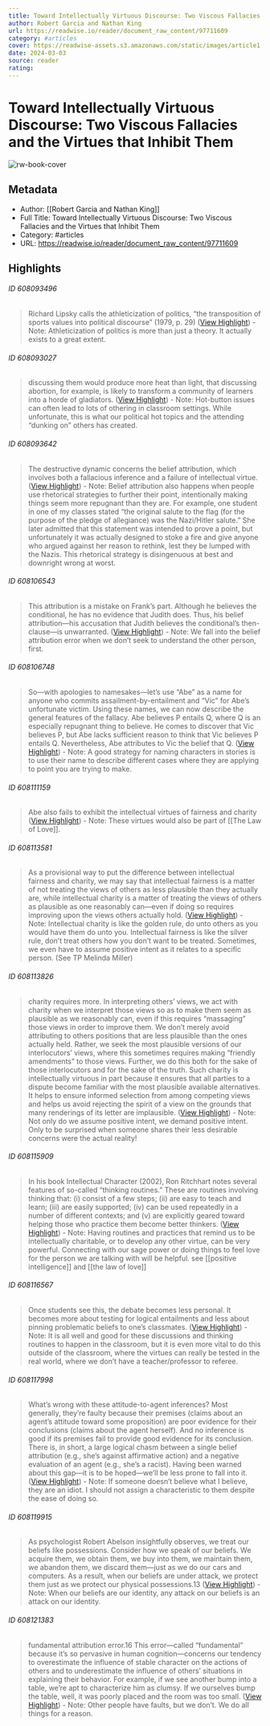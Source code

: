 ```yaml
---
title: Toward Intellectually Virtuous Discourse: Two Viscous Fallacies and the Virtues that Inhibit Them
author: Robert Garcia and Nathan King
url: https://readwise.io/reader/document_raw_content/97711609
category: #articles
cover: https://readwise-assets.s3.amazonaws.com/static/images/article1.be68295a7e40.png
date: 2024-03-03
source: reader
rating:
---
```

# Toward Intellectually Virtuous Discourse: Two Viscous Fallacies and the Virtues that Inhibit Them

![rw-book-cover](https://readwise-assets.s3.amazonaws.com/static/images/article1.be68295a7e40.png)

## Metadata
- Author: [[Robert Garcia and Nathan King]]
- Full Title: Toward Intellectually Virtuous Discourse: Two Viscous Fallacies and the Virtues that Inhibit Them
- Category: #articles
- URL: https://readwise.io/reader/document_raw_content/97711609

## Highlights
###### ID 608093496
> Richard Lipsky calls the athleticization of politics, “the transposition of sports values into political discourse” (1979, p. 29) ([View Highlight](https://read.readwise.io/read/01hcb53psxebzw302kkk6kyg32))
    - Note: Athleticization of politics is more than just a theory. It actually exists to a great extent.
    
###### ID 608093027
> discussing them would produce more heat than light, that discussing abortion, for example, is likely to transform a community of learners into a horde of gladiators. ([View Highlight](https://read.readwise.io/read/01hcb510sc18jmp1ppzdjcgspg))
    - Note: Hot-button issues can often lead to lots of othering in classroom settings. While unfortunate, this is what our political hot topics and the attending “dunking on” others has created.
    
###### ID 608093642
> The destructive dynamic concerns the belief attribution, which involves both a fallacious inference and a failure of intellectual virtue. ([View Highlight](https://read.readwise.io/read/01hcb56qarqc68bx6ryzvvvypy))
    - Note: Belief attribution also happens when people use rhetorical strategies to further their point, intentionally making things seem more repugnant than they are. For example, one student in one of my classes stated “the original salute to the flag (for the purpose of the pledge of allegiance) was the Nazi/Hitler salute.” She later admitted that this statement was intended to prove a point, but unfortunately it was actually designed to stoke a fire and give anyone who argued against her reason to rethink, lest they be lumped with the Nazis. This rhetorical strategy is disingenuous at best and downright wrong at worst.
    
###### ID 608106543
> This attribution is a mistake on Frank’s part. Although he believes the conditional, he has no evidence that Judith does. Thus, his belief attribution—his accusation that Judith believes the conditional’s then-clause—is unwarranted. ([View Highlight](https://read.readwise.io/read/01hcb5d3jddqqcbeem7zz5w3bs))
    - Note: We fall into the belief attribution error when we don’t seek to understand the other person, first.
    
###### ID 608106748
> So—with apologies to namesakes—let’s use “Abe” as a name for anyone who commits assailment-by-entailment and “Vic” for Abe’s unfortunate victim. Using these names, we can now describe the general features of the fallacy. Abe believes P entails Q, where Q is an especially repugnant thing to believe. He comes to discover that Vic believes P, but Abe lacks sufficient reason to think that Vic believes P entails Q. Nevertheless, Abe attributes to Vic the belief that Q. ([View Highlight](https://read.readwise.io/read/01hcb5fnkhyepw72fjh4p4qty1))
    - Note: A good strategy for naming characters in stories is to use their name to describe different cases where they are applying to point you are trying to make.
    
###### ID 608111159
> Abe also fails to exhibit the intellectual virtues
> of fairness and charity ([View Highlight](https://read.readwise.io/read/01hcb63bea40r5mnxk7ydc5kn6))
    - Note: These virtues would also be part of [[The Law of Love]].
    
###### ID 608113581
> As a provisional way to put the difference between intellectual fairness
> and charity, we may say that intellectual fairness is a matter of not treating the views of others as less plausible than they actually are, while intellectual charity is a matter of treating the views of others as plausible as one reasonably can—even if doing so requires improving upon the views others actually hold. ([View Highlight](https://read.readwise.io/read/01hcb6azr4x6v9dtgksmhyx8vj))
    - Note: Intellectual charity is like the golden rule, do unto others as you would have them do unto you. Intellectual fairness is like the silver rule, don’t treat others how you don’t want to be treated.
      Sometimes, we even have to assume positive intent as it relates to a specific person. (See TP Melinda Miller)
    
###### ID 608113826
> charity requires more. In interpreting others’ views, we act with charity when we interpret those views so as to make them seem as plausible as we reasonably can, even if this requires “massaging” those views in order to improve them. We don’t merely avoid attributing to others positions that are less plausible than the ones actually held. Rather, we seek the most plausible versions of our interlocutors’ views, where this sometimes requires making “friendly amendments” to those views. Further, we do this both for the sake of those interlocutors and for the sake of the truth. Such charity is intellectually virtuous in part because it ensures that all parties to a dispute become familiar with the most plausible available alternatives. It helps to ensure informed selection from among competing views and helps us avoid rejecting the spirit of a view on the grounds that many renderings of its letter are implausible. ([View Highlight](https://read.readwise.io/read/01hcb6jy86hx2n2qx2wccen6fz))
    - Note: Not only do we assume positive intent, we demand positive intent. Only to be surprised when someone shares their less desirable concerns were the actual reality!
    
###### ID 608115909
> In his book Intellectual Character (2002), Ron Ritchhart notes several features of so-called “thinking routines.” These are routines involving thinking that: (i) consist of a few steps; (ii) are easy to teach and learn; (iii) are easily supported; (iv) can be used repeatedly in a number of different contexts; and (v) are explicitly geared toward helping those who practice them become better thinkers. ([View Highlight](https://read.readwise.io/read/01hcb70y5ph92avpgqpke9gd0f))
    - Note: Having routines and practices that remind us to be intellectually charitable, or to develop any other virtue, can be very powerful. Connecting with our sage power or doing things to feel love for the person we are talking with will be helpful. see [[positive intelligence]] and [[the law of love]]
    
###### ID 608116567
> Once students see this, the debate becomes less personal. It becomes more about testing for logical entailments and less about pinning problematic beliefs to one’s classmates. ([View Highlight](https://read.readwise.io/read/01hcb79rantweax4p1ww267cv5))
    - Note: It is all well and good for these discussions and thinking routines to happen in the classroom, but it is even more vital to do this outside of the classroom, where the virtues can really be tested in the real world, where we don’t have a teacher/professor to referee.
    
###### ID 608117998
> What’s wrong with these attitude-to-agent inferences? Most generally,
> they’re faulty because their premises (claims about an agent’s attitude toward some proposition) are poor evidence for their conclusions (claims about the agent herself). And no inference is good if its premises fail to provide good evidence for its conclusion. There is, in short, a large logical chasm between a single belief attribution (e.g., she’s against affirmative action) and a negative evaluation of an agent (e.g., she’s a racist). Having been warned about this gap—it is to be hoped—we’ll be less prone to fall into it. ([View Highlight](https://read.readwise.io/read/01hcb7t02rpxz50mn7zm8wbcsk))
    - Note: If someone doesn’t believe what I believe, they are an idiot. I should not assign a characteristic to them despite the ease of doing so.
    
###### ID 608119915
> As psychologist Robert Abelson insightfully observes, we treat our beliefs
> like possessions. Consider how we speak of our beliefs. We acquire them, we obtain them, we buy into them, we maintain them, we abandon them, we discard them—just as we do our cars and computers. As a result, when our beliefs are under attack, we protect them just as we protect our physical possessions.13 ([View Highlight](https://read.readwise.io/read/01hcb81wt8acr46dkqgwkcq1sk))
    - Note: When our beliefs are our identity, any attack on our beliefs is an attack on our identity.
    
###### ID 608121383
> fundamental attribution error.16
> This error—called “fundamental” because it’s so pervasive in human cognition—concerns our tendency to overestimate the influence of stable character on the actions of others and to underestimate the influence of others’ situations in explaining their behavior. For example, if we see another bump into a table, we’re apt to characterize him as clumsy. If we ourselves bump the table, well, it was poorly placed and the room was too small. ([View Highlight](https://read.readwise.io/read/01hcb8bsawah8wy2tf4gjn7hvj))
    - Note: Other people have faults, but we don’t. We do all things for a reason.
    
